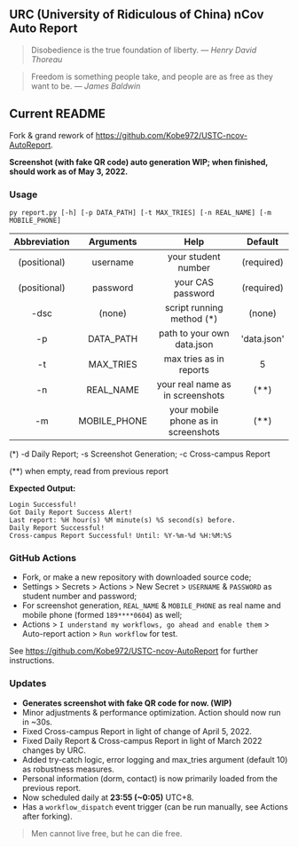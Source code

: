 ## URC (University of Ridiculous of China) nCov Auto Report

> Disobedience is the true foundation of liberty.
> &mdash; <cite>Henry David Thoreau</cite>

> Freedom is something people take, and people are as free as they want to be.
> &mdash; <cite>James Baldwin</cite>

## Current README

Fork & grand rework of https://github.com/Kobe972/USTC-ncov-AutoReport.

**Screenshot (with fake QR code) auto generation WIP; when finished, should work as of May 3, 2022.**

### Usage

```
py report.py [-h] [-p DATA_PATH] [-t MAX_TRIES] [-n REAL_NAME] [-m MOBILE_PHONE]
```

| Abbreviation |  Arguments   |                Help                 |   Default   |
|:------------:|:------------:|:-----------------------------------:|:-----------:|
| (positional) |   username   |         your student number         | (required)  |
| (positional) |   password   |          your CAS password          | (required)  |
|     -dsc     |    (none)    |      script running method (*)      |   (none)    |
|      -p      |  DATA_PATH   |     path to your own data.json      | 'data.json' |
|      -t      |  MAX_TRIES   |       max tries as in reports       |      5      |
|      -n      |  REAL_NAME   |  your real name as in screenshots   |    (**)     |
|      -m      | MOBILE_PHONE | your mobile phone as in screenshots |    (**)     |

(*) -d Daily Report; -s Screenshot Generation; -c Cross-campus Report

(**) when empty, read from previous report

**Expected Output:**

```
Login Successful!
Got Daily Report Success Alert!
Last report: %H hour(s) %M minute(s) %S second(s) before.
Daily Report Successful!
Cross-campus Report Successful! Until: %Y-%m-%d %H:%M:%S
```

### GitHub Actions

- Fork, or make a new repository with downloaded source code;
- Settings > Secrets > Actions > New Secret > `USERNAME` & `PASSWORD` as student number and password;
- For screenshot generation, `REAL_NAME` & `MOBILE_PHONE` as real name and mobile phone (formed `189****0604`) as well;
- Actions > `I understand my workflows, go ahead and enable them` > Auto-report action > `Run workflow` for test.

See https://github.com/Kobe972/USTC-ncov-AutoReport for further instructions.

### Updates

- **Generates screenshot with fake QR code for now. (WIP)**
- Minor adjustments & performance optimization. Action should now run in ~30s.
- Fixed Cross-campus Report in light of change of April 5, 2022.
- Fixed Daily Report & Cross-campus Report in light of March 2022 changes by URC.
- Added try-catch logic, error logging and max_tries argument (default 10) as robustness measures.
- Personal information (dorm, contact) is now primarily loaded from the previous report.
- Now scheduled daily at **23:55 (~0:05)** UTC+8.
- Has a `workflow_dispatch` event trigger (can be run manually, see Actions after forking).

> Men cannot live free, but he can die free.